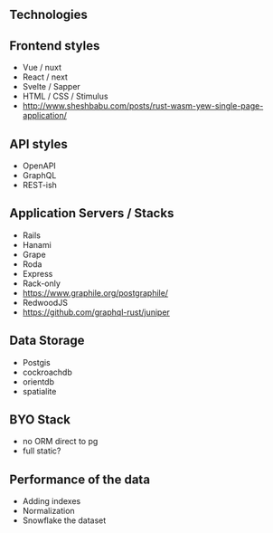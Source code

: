 ## Technologies

## Frontend styles

* Vue / nuxt
* React / next
* Svelte / Sapper
* HTML / CSS / Stimulus
* http://www.sheshbabu.com/posts/rust-wasm-yew-single-page-application/

## API styles

* OpenAPI
* GraphQL
* REST-ish

## Application Servers / Stacks

* Rails
* Hanami
* Grape
* Roda
* Express
* Rack-only
* https://www.graphile.org/postgraphile/
* RedwoodJS
* https://github.com/graphql-rust/juniper

## Data Storage

* Postgis
* cockroachdb
* orientdb
* spatialite

## BYO Stack

* no ORM direct to pg
* full static?

## Performance of the data

* Adding indexes
* Normalization
* Snowflake the dataset
